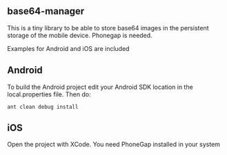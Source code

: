base64-manager
--------------

This is a tiny library to be able to store base64 images in the persistent storage of the mobile device. Phonegap is needed.

Examples for Android and iOS are included


Android
-------
To build the Android project edit your Android SDK location in the local.properties file. Then do:
    
    ant clean debug install


iOS
---
Open the project with XCode. You need PhoneGap installed in your system
    
